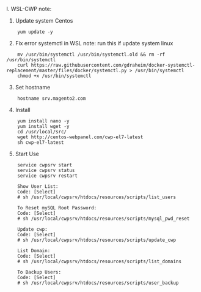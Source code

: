 I. WSL-CWP note: 

1. Update system Centos

```
	yum update -y
```
2. Fix error systemctl in WSL
note: run this if update system linux

```
	mv /usr/bin/systemctl /usr/bin/systemctl.old && rm -rf /usr/bin/systemctl
	curl https://raw.githubusercontent.com/gdraheim/docker-systemctl-replacement/master/files/docker/systemctl.py > /usr/bin/systemctl
	chmod +x /usr/bin/systemctl
```

3. Set hostname

```
	hostname srv.magento2.com
```
4. Install

```
	yum install nano -y
	yum install wget -y
	cd /usr/local/src/
	wget http://centos-webpanel.com/cwp-el7-latest
	sh cwp-el7-latest
```

5. Start Use

```
	service cwpsrv start
	service cwpsrv status
	service cwpsrv restart

	Show User List:
	Code: [Select]
	# sh /usr/local/cwpsrv/htdocs/resources/scripts/list_users

	To Reset mySQL Root Password:
	Code: [Select]
	# sh /usr/local/cwpsrv/htdocs/resources/scripts/mysql_pwd_reset

	Update cwp:
	Code: [Select]
	# sh /usr/local/cwpsrv/htdocs/resources/scripts/update_cwp

	List Domain:
	Code: [Select]
	# sh /usr/local/cwpsrv/htdocs/resources/scripts/list_domains

	To Backup Users:
	Code: [Select]
	# sh /usr/local/cwpsrv/htdocs/resources/scripts/user_backup
```
